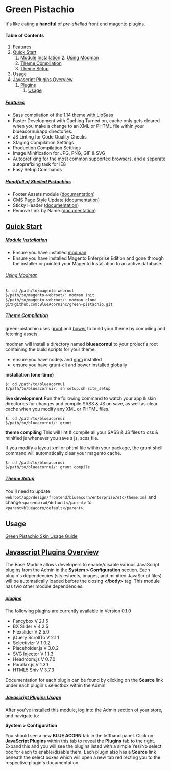 # Green Pistachio

It's like eating a **handful** of _pre-shelled_ front end magento plugins.

#### Table of Contents

1. [Features](#features)
2. [Quick Start](#quickstart)
	1. [Module Installation](#module)
		2. [Using Modman](#usingmodman)
	2. [Theme Compilation](#theme)
	3. [Theme Setup](#setup)
4. [Usage](#usage)
3.	[Javascript Plugins Overview](#overview)
	1. [Plugins](#javascriptplugins)
		1. [Usage](#jspluginsusage)



##### [Features](id:features)
* Sass compilation of the 1.14 theme with LibSass
* Faster Development with Caching Turned on, cache only gets cleared when you make a change to an XML or PHTML file within your blueacornui/app directories.
* JS Linting for Code Quality Checks
* Staging Compilation Settings
* Production Compilation Settings
* Image Minification for JPG, PNG, GIF & SVG
* Autoprefixing for the most common supported browsers, and a seperate autoprefixing task for IE8
* Easy Setup Commands

##### [Handfull of Shelled Pistachios](id:pistachios)
* Footer Assets module ([documentation](https://github.com/BlueAcornInc/ba-footer-assets/tree/master))
* CMS Page Style Update ([documentation](https://github.com/BlueAcornInc/gp-cms-page-style-update/tree/master))
* Sticky Header ([documentation](https://github.com/BlueAcornInc/gp-stickyheader/tree/master))
* Remove Link by Name ([documentation](https://github.com/BlueAcornInc/gp-remove-link-by-name/tree/master))

## [Quick Start](id:quickstart)

##### [Module Installation](id:module)
* Ensure you have installed [modman](https://github.com/colinmollenhour/modman)
* Ensure you have installed Magento Enterprise Edition and gone through the installer or pointed your Magento Installation to an active database.

###### [Using Modman](id:usingmodman)

	$: cd /path/to/magento-webroot
	$/path/to/magento-webroot/: modman init
	$/path/to/magento-webroot/: modman clone git@github.com:BlueAcornInc/green-pistachio.git


##### [Theme Compilation](id:theme)

green-pistachio uses [grunt](http://gruntjs.com/) and [bower](http://bower.io/) to build your theme by compiling and fetching assets.

modman will install a directory named **blueacornui** to your project's root containing the build scripts for your theme.

* ensure you have nodejs and [npm](https://www.npmjs.com/) installed
* ensure you have grunt-cli and bower installed globally

**installation (one-time)**

	$: cd /path/to/blueacornui
	$/path/to/blueacornui/: sh setup.sh site_setup

**live development**
Run the following command to watch your app & skin directories for changes and compile SASS & JS on save, as well as clear cache when you modify any XML or PHTML files.

	
	$: cd /path/to/blueacornui
	$/path/to/blueacornui/: grunt


**theme compiling**
This will lint & compile all your SASS & JS files to css & minified js whenever you save a js, scss file.

If you modify a layout xml or phtml file within your package, the grunt shell command will automatically clear your magento cache.

	$: cd /path/to/blueacornui
	$/path/to/blueacornui/: grunt compile

##### [Theme Setup](id:setup)

You'll need to update `webroot/app/design/frontend/blueacorn/enterprise/etc/theme.xml` and change `<parent>rwd/default</parent>` to `<parent>blueacorn/default</parent>`.

## Usage

[Green Pistachio Skin Usage Guide](documentation/README.MD)
	

## [Javascript Plugins Overview](id:overview)

The Base Module allows developers to enable/disable various JavaScript plugins from the Admin in the **System > Configuration** section. Each plugin's dependencies (stylesheets, images, and minified JavaScript files) will be automatically loaded before the closing **&lt;/body&gt;** tag. This module has two other module dependencies:

##### [plugins](id:javascriptplugins)
The following plugins are currently available in Version 0.1.0

* Fancybox V 2.1.5
* BX Slider V 4.2.5
* Flexslider V 2.5.0
* jQuery ScrollTo V 2.1.1
* Selectivizr V 1.0.2
* Placeholder.js V 3.0.2
* SVG Injector V 1.1.3
* Headroom.js V 0.7.0
* Parallax.js V 1.3.1
* HTML5 Shiv V 3.7.3

Documentation for each plugin can be found by clicking on the **Source** link under each plugin's selectbox within the Admin

##### [Javascript Plugins Usage](id:jspluginsusage)
After you've installed this module, log into the Admin section of your store, and navigate to:

**System > Configuration**

You should see a new **BLUE ACORN** tab in the lefthand panel. Click on **JavaScript Plugins** within this tab to reveal the **Plugins** tab to the right. Expand this and you will see the plugins listed with a simple Yes/No select box for each to enable/disable them. Each plugin also has a **Source** link beneath the select boxes which will open a new tab redirecting you to the respective plugin's documentation.

